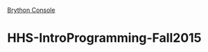 [Brython Console](http://HHS-IntroProgramming-Fall2015.github.io/console.html)
# HHS-IntroProgramming-Fall2015
